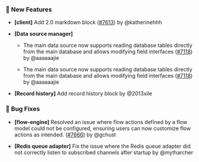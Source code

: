 ### 🎉 New Features

- **[client]** Add 2.0 markdown block ([#7613](https://github.com/nocobase/nocobase/pull/7613)) by @katherinehhh

- **[Data source manager]**
  - The main data source now supports reading database tables directly from the main database and allows modifying field interfaces ([#7118](https://github.com/nocobase/nocobase/pull/7118)) by @aaaaaajie

  - The main data source now supports reading database tables directly from the main database and allows modifying field interfaces ([#7118](https://github.com/nocobase/nocobase/pull/7118)) by @aaaaaajie

- **[Record history]** Add record history block by @2013xile

### 🐛 Bug Fixes

- **[flow-engine]** Resolved an issue where flow actions defined by a flow model could not be configured, ensuring users can now customize flow actions as intended. ([#7666](https://github.com/nocobase/nocobase/pull/7666)) by @gchust

- **[Redis queue adapter]** Fix the issue where the Redis queue adapter did not correctly listen to subscribed channels after startup by @mytharcher

